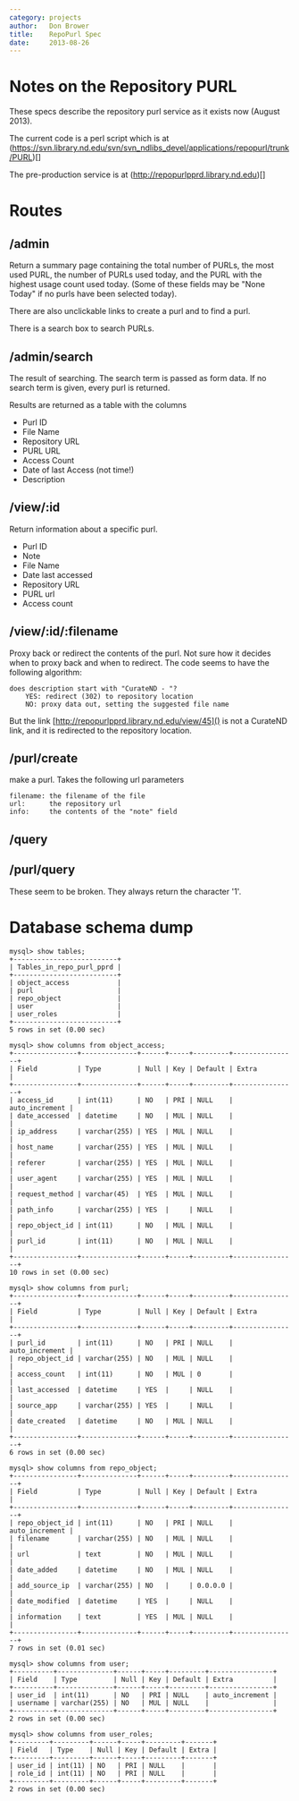 ```yaml
---
category: projects
author:   Don Brower
title:    RepoPurl Spec
date:     2013-08-26
---
```


# Notes on the Repository PURL

These specs describe the repository purl service as it exists now (August 2013).

The current code is a perl script which is at
(https://svn.library.nd.edu/svn/svn_ndlibs_devel/applications/repopurl/trunk/PURL)[]

The pre-production service is at (http://repopurlpprd.library.nd.edu)[]

# Routes

## /admin

Return a summary page containing the total number of PURLs, the most used PURL, the number of PURLs used today, and the PURL with the highest usage count used today.
(Some of these fields may be "None Today" if no purls have been selected today).

There are also unclickable links to create a purl and to find a purl.

There is a search box to search PURLs.

## /admin/search

The result of searching. The search term is passed as form data.
If no search term is given, every purl is returned.

Results are returned as a table with the columns

* Purl ID
* File Name
* Repository URL
* PURL URL
* Access Count
* Date of last Access  (not time!)
* Description


## /view/:id

Return information about a specific purl.

* Purl ID
* Note
* File Name
* Date last accessed
* Repository URL
* PURL url
* Access count


## /view/:id/:filename

Proxy back or redirect the contents of the purl.
Not sure how it decides when to proxy back and when to redirect.
The code seems to have the following algorithm:

    does description start with "CurateND - "?
        YES: redirect (302) to repository location
        NO: proxy data out, setting the suggested file name

But the link [http://repopurlpprd.library.nd.edu/view/45]() is not a CurateND link, and it is redirected to the repository location.


## /purl/create

make a purl. Takes the following url parameters

    filename: the filename of the file
    url:      the repository url
    info:     the contents of the "note" field


## /query
## /purl/query

These seem to be broken. They always return the character '1'.

# Database schema dump

    mysql> show tables;
    +--------------------------+
    | Tables_in_repo_purl_pprd |
    +--------------------------+
    | object_access            |
    | purl                     |
    | repo_object              |
    | user                     |
    | user_roles               |
    +--------------------------+
    5 rows in set (0.00 sec)

    mysql> show columns from object_access;
    +----------------+--------------+------+-----+---------+----------------+
    | Field          | Type         | Null | Key | Default | Extra          |
    +----------------+--------------+------+-----+---------+----------------+
    | access_id      | int(11)      | NO   | PRI | NULL    | auto_increment |
    | date_accessed  | datetime     | NO   | MUL | NULL    |                |
    | ip_address     | varchar(255) | YES  | MUL | NULL    |                |
    | host_name      | varchar(255) | YES  | MUL | NULL    |                |
    | referer        | varchar(255) | YES  | MUL | NULL    |                |
    | user_agent     | varchar(255) | YES  | MUL | NULL    |                |
    | request_method | varchar(45)  | YES  | MUL | NULL    |                |
    | path_info      | varchar(255) | YES  |     | NULL    |                |
    | repo_object_id | int(11)      | NO   | MUL | NULL    |                |
    | purl_id        | int(11)      | NO   | MUL | NULL    |                |
    +----------------+--------------+------+-----+---------+----------------+
    10 rows in set (0.00 sec)

    mysql> show columns from purl;
    +----------------+--------------+------+-----+---------+----------------+
    | Field          | Type         | Null | Key | Default | Extra          |
    +----------------+--------------+------+-----+---------+----------------+
    | purl_id        | int(11)      | NO   | PRI | NULL    | auto_increment |
    | repo_object_id | varchar(255) | NO   | MUL | NULL    |                |
    | access_count   | int(11)      | NO   | MUL | 0       |                |
    | last_accessed  | datetime     | YES  |     | NULL    |                |
    | source_app     | varchar(255) | YES  |     | NULL    |                |
    | date_created   | datetime     | NO   | MUL | NULL    |                |
    +----------------+--------------+------+-----+---------+----------------+
    6 rows in set (0.00 sec)

    mysql> show columns from repo_object;
    +----------------+--------------+------+-----+---------+----------------+
    | Field          | Type         | Null | Key | Default | Extra          |
    +----------------+--------------+------+-----+---------+----------------+
    | repo_object_id | int(11)      | NO   | PRI | NULL    | auto_increment |
    | filename       | varchar(255) | NO   | MUL | NULL    |                |
    | url            | text         | NO   | MUL | NULL    |                |
    | date_added     | datetime     | NO   | MUL | NULL    |                |
    | add_source_ip  | varchar(255) | NO   |     | 0.0.0.0 |                |
    | date_modified  | datetime     | YES  |     | NULL    |                |
    | information    | text         | YES  | MUL | NULL    |                |
    +----------------+--------------+------+-----+---------+----------------+
    7 rows in set (0.01 sec)

    mysql> show columns from user;
    +----------+--------------+------+-----+---------+----------------+
    | Field    | Type         | Null | Key | Default | Extra          |
    +----------+--------------+------+-----+---------+----------------+
    | user_id  | int(11)      | NO   | PRI | NULL    | auto_increment |
    | username | varchar(255) | NO   | MUL | NULL    |                |
    +----------+--------------+------+-----+---------+----------------+
    2 rows in set (0.00 sec)

    mysql> show columns from user_roles;
    +---------+---------+------+-----+---------+-------+
    | Field   | Type    | Null | Key | Default | Extra |
    +---------+---------+------+-----+---------+-------+
    | user_id | int(11) | NO   | PRI | NULL    |       |
    | role_id | int(11) | NO   | PRI | NULL    |       |
    +---------+---------+------+-----+---------+-------+
    2 rows in set (0.00 sec)
